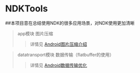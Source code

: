 # NDKTools
##本项目意在总结使用NDK的很多应用场景，对NDK使用更加清晰

>app模块 图片压缩
>>详情见 [Android图片压缩介绍](https://github.com/hanlonglinandroidstudys/NDKTools/tree/master/app)


>datatransport模块 数据传输（flatbuffer的使用）
>>详情见 [Android数据传输优化](https://github.com/hanlonglinandroidstudys/NDKTools/tree/master/datatransport)